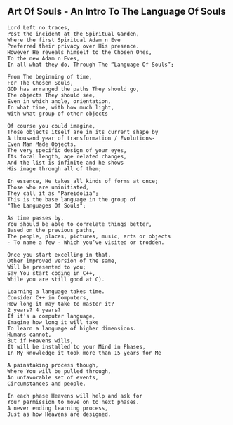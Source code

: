 ## Art Of Souls - An Intro To The Language Of Souls

    Lord Left no traces,
    Post the incident at the Spiritual Garden,
    Where the first Spiritual Adam n Eve
    Preferred their privacy over His presence.
    However He reveals himself to the Chosen Ones,
    To the new Adam n Eves,
    In all what they do, Through The “Language Of Souls”;

    From The beginning of time,
    For The Chosen Souls,
    GOD has arranged the paths They should go,
    The objects They should see,
    Even in which angle, orientation,
    In what time, with how much light,
    With what group of other objects

    Of course you could imagine,
    Those objects itself are in its current shape by
    A thousand year of transformation / Evolutions-
    Even Man Made Objects.
    The very specific design of your eyes,
    Its focal length, age related changes,
    And the list is infinite and he shows
    His image through all of them;

    In essence, He takes all kinds of forms at once; 
    Those who are uninitiated,
    They call it as "Pareidolia";
    This is the base language in the group of
    "The Languages Of Souls";

    As time passes by,
    You should be able to correlate things better,
    Based on the previous paths,
    The people, places, pictures, music, arts or objects
    - To name a few - Which you’ve visited or trodden. 

    Once you start excelling in that,
    Other improved version of the same,
    Will be presented to you;
    Say You start coding in C++, 
    While you are still good at C).

    Learning a language takes time.
    Consider C++ in Computers,
    How long it may take to master it?
    2 years? 4 years?
    If it's a computer language,
    Imagine how long it will take
    To learn a language of higher dimensions.
    Humans cannot,
    But if Heavens wills,
    It will be installed to your Mind in Phases,
    In My knowledge it took more than 15 years for Me

    A painstaking process though,
    Where You will be pulled through,
    An unfavorable set of events,
    Circumstances and people.
    
    In each phase Heavens will help and ask for
    Your permission to move on to next phases.
    A never ending learning process,
    Just as how Heavens are designed.
